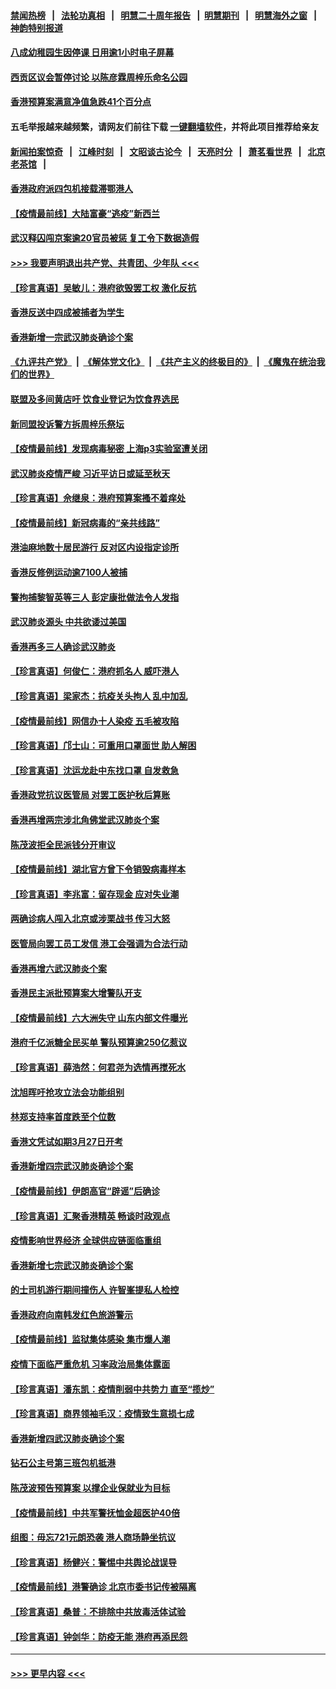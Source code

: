 #### [禁闻热榜](热点新闻.md?=0)  &nbsp;&nbsp;|&nbsp;&nbsp; [法轮功真相](https://github.com/gfw-breaker/truth/blob/master/README.md?=0) &nbsp;&nbsp;|&nbsp;&nbsp; [明慧二十周年报告](https://github.com/gfw-breaker/mh-reports/blob/master/README.md?=0) &nbsp;&nbsp;|&nbsp;&nbsp;[明慧期刊](https://github.com/gfw-breaker/mh-qikan) &nbsp;&nbsp;|&nbsp;&nbsp; [明慧海外之窗](https://github.com/gfw-breaker/mh-news/blob/master/README.md?=0) &nbsp;&nbsp;|&nbsp;&nbsp; [神韵特别报道](https://github.com/gfw-breaker/mh-news/blob/master/shenyun.md?=0)
#### [八成幼稚园生因停课 日用逾1小时电子屏幕](../pages/nsc415/n11913263.md?t=03042303) 
#### [西贡区议会暂停讨论 以陈彦霖周梓乐命名公园](../pages/nsc415/n11913248.md?t=03042303) 
#### [香港预算案满意净值急跌41个百分点](../pages/nsc415/n11913236.md?t=03042303) 
#### 五毛举报越来越频繁，请网友们前往下载 [一键翻墙软件](https://github.com/gfw-breaker/ssr-accounts)，并将此项目推荐给亲友
#### [新闻拍案惊奇](https://github.com/gfw-breaker/banned-news/blob/master/pages/link4.md) &nbsp;&nbsp;|&nbsp;&nbsp; [江峰时刻](https://github.com/gfw-breaker/banned-news/blob/master/pages/link4.md) &nbsp;&nbsp;|&nbsp;&nbsp; [文昭谈古论今](https://github.com/gfw-breaker/banned-news/blob/master/pages/link4.md) &nbsp;&nbsp;|&nbsp;&nbsp; [天亮时分](https://github.com/gfw-breaker/banned-news/blob/master/pages/link4.md) &nbsp;&nbsp;|&nbsp;&nbsp; [萧茗看世界](https://github.com/gfw-breaker/banned-news/blob/master/pages/link4.md) &nbsp;&nbsp;|&nbsp;&nbsp; [北京老茶馆](https://github.com/gfw-breaker/banned-news/blob/master/pages/link4.md) &nbsp;&nbsp;|&nbsp;&nbsp; 
#### [香港政府派四包机接载滞鄂港人](../pages/nsc415/n11913211.md?t=03042303) 
#### [【疫情最前线】大陆富豪“逃疫”新西兰](../pages/nsc415/n11913160.md?t=03042303) 
#### [武汉释囚闯京案逾20官员被惩 复工令下数据造假](../pages/nsc415/n11912743.md?t=03042303) 
#### [>>> 我要声明退出共产党、共青团、少年队 <<<](https://github.com/begood0513/goodnews/blob/master/quit/letter.md) 
#### [【珍言真语】吴敏儿：港府欲毁罢工权 激化反抗](../pages/nsc415/n11912457.md?t=03042303) 
#### [香港反送中四成被捕者为学生](../pages/nsc415/n11910730.md?t=03042303) 
#### [香港新增一宗武汉肺炎确诊个案](../pages/nsc415/n11910724.md?t=03042303) 
#### [《九评共产党》](https://github.com/begood0513/9ping.md/blob/master/README.md) &nbsp;|&nbsp; [《解体党文化》](../../../../jtdwh.md/blob/master/README.md)  &nbsp;|&nbsp; [《共产主义的终极目的》](../../../../gczydzjmd.md/blob/master/README.md) &nbsp;|&nbsp; [《魔鬼在统治我们的世界》](../../../../mgztzwmdsj.md/blob/master/README.md) 
#### [联盟及多间黄店吁 饮食业登记为饮食界选民](../pages/nsc415/n11910718.md?t=03042303) 
#### [新同盟投诉警方拆周梓乐祭坛](../pages/nsc415/n11910707.md?t=03042303) 
#### [【疫情最前线】发现病毒秘密 上海p3实验室遭关闭](../pages/nsc415/n11910640.md?t=03042303) 
#### [武汉肺炎疫情严峻 习近平访日或延至秋天](../pages/nsc415/n11910570.md?t=03042303) 
#### [【珍言真语】佘继泉：港府预算案搔不着痒处](../pages/nsc415/n11910011.md?t=03042303) 
#### [【疫情最前线】新冠病毒的“亲共线路”](../pages/nsc415/n11907734.md?t=03042303) 
#### [港油麻地数十居民游行 反对区内设指定诊所](../pages/nsc415/n11907900.md?t=03042303) 
#### [香港反修例运动逾7100人被捕](../pages/nsc415/n11907922.md?t=03042303) 
#### [警拘捕黎智英等三人 彭定康批做法令人发指](../pages/nsc415/n11907905.md?t=03042303) 
#### [武汉肺炎源头 中共欲诿过美国](../pages/nsc415/n11907665.md?t=03042303) 
#### [香港再多三人确诊武汉肺炎](../pages/nsc415/n11907846.md?t=03042303) 
#### [【珍言真语】何俊仁：港府抓名人 威吓港人](../pages/nsc415/n11907561.md?t=03042303) 
#### [【珍言真语】梁家杰：抗疫关头拘人 乱中加乱](../pages/nsc415/n11907444.md?t=03042303) 
#### [【疫情最前线】网信办十人染疫 五毛被攻陷](../pages/nsc415/n11903757.md?t=03042303) 
#### [【珍言真语】邝士山：可重用口罩面世 助人解困](../pages/nsc415/n11903875.md?t=03042303) 
#### [【珍言真语】沈运龙赴中东找口罩 自发救急](../pages/nsc415/n11903291.md?t=03042303) 
#### [香港政党抗议医管局 对罢工医护秋后算账](../pages/nsc415/n11901746.md?t=03042303) 
#### [香港再增两宗涉北角佛堂武汉肺炎个案](../pages/nsc415/n11901737.md?t=03042303) 
#### [陈茂波拒全民派钱分开审议](../pages/nsc415/n11901672.md?t=03042303) 
#### [【疫情最前线】湖北官方曾下令销毁病毒样本](../pages/nsc415/n11901518.md?t=03042303) 
#### [【珍言真语】李兆富：留存现金 应对失业潮](../pages/nsc415/n11901448.md?t=03042303) 
#### [两确诊病人闯入北京或涉栗战书 传习大怒](../pages/nsc415/n11901180.md?t=03042303) 
#### [医管局向罢工员工发信 港工会强调为合法行动](../pages/nsc415/n11898870.md?t=03042303) 
#### [香港再增六武汉肺炎个案](../pages/nsc415/n11898843.md?t=03042303) 
#### [香港民主派批预算案大增警队开支](../pages/nsc415/n11898813.md?t=03042303) 
#### [【疫情最前线】六大洲失守 山东内部文件曝光](../pages/nsc415/n11898455.md?t=03042303) 
#### [港府千亿派糖全民买单 警队预算逾250亿惹议](../pages/nsc415/n11898608.md?t=03042303) 
#### [【珍言真语】薛浩然：何君尧为选情再搅死水](../pages/nsc415/n11898269.md?t=03042303) 
#### [沈旭晖吁抢攻立法会功能组别](../pages/nsc415/n11896084.md?t=03042303) 
#### [林郑支持率首度跌至个位数](../pages/nsc415/n11896058.md?t=03042303) 
#### [香港文凭试如期3月27日开考](../pages/nsc415/n11896055.md?t=03042303) 
#### [香港新增四宗武汉肺炎确诊个案](../pages/nsc415/n11896040.md?t=03042303) 
#### [【疫情最前线】伊朗高官“辟谣”后确诊](../pages/nsc415/n11895902.md?t=03042303) 
#### [【珍言真语】汇聚香港精英 畅谈时政观点](../pages/nsc415/n11895733.md?t=03042303) 
#### [疫情影响世界经济 全球供应链面临重组](../pages/nsc415/n11895634.md?t=03042303) 
#### [香港新增七宗武汉肺炎确诊个案](../pages/nsc415/n11893498.md?t=03042303) 
#### [的士司机游行期间撞伤人 许智峯提私人检控](../pages/nsc415/n11893483.md?t=03042303) 
#### [香港政府向南韩发红色旅游警示](../pages/nsc415/n11893398.md?t=03042303) 
#### [【疫情最前线】监狱集体感染 集市爆人潮](../pages/nsc415/n11893181.md?t=03042303) 
#### [疫情下面临严重危机  习率政治局集体露面](../pages/nsc415/n11893305.md?t=03042303) 
#### [【珍言真语】潘东凯：疫情削弱中共势力 直至“揽炒”](../pages/nsc415/n11892866.md?t=03042303) 
#### [【珍言真语】商界领袖毛汉：疫情致生意损七成](../pages/nsc415/n11890348.md?t=03042303) 
#### [香港新增四武汉肺炎确诊个案](../pages/nsc415/n11890610.md?t=03042303) 
#### [钻石公主号第三班包机抵港](../pages/nsc415/n11890645.md?t=03042303) 
#### [陈茂波预告预算案 以撑企业保就业为目标](../pages/nsc415/n11890574.md?t=03042303) 
#### [【疫情最前线】中共军警抚恤金超医护40倍](../pages/nsc415/n11890458.md?t=03042303) 
#### [组图：毋忘721元朗恐袭 港人商场静坐抗议](../pages/nsc415/n11876882.md?t=03042303) 
#### [【珍言真语】杨健兴：警惕中共舆论战误导](../pages/nsc415/n11888131.md?t=03042303) 
#### [【疫情最前线】港警确诊 北京市委书记传被隔离](../pages/nsc415/n11886872.md?t=03042303) 
#### [【珍言真语】桑普：不排除中共放毒活体试验](../pages/nsc415/n11886832.md?t=03042303) 
#### [【珍言真语】钟剑华：防疫无能 港府再添民怨](../pages/nsc415/n11884504.md?t=03042303) 

----
#### [ >>> 更早内容 <<< ](../indexes/nsc415-earlier.md)
